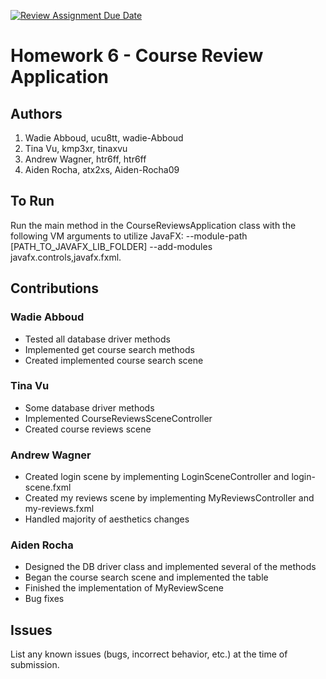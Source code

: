 [![Review Assignment Due Date](https://classroom.github.com/assets/deadline-readme-button-24ddc0f5d75046c5622901739e7c5dd533143b0c8e959d652212380cedb1ea36.svg)](https://classroom.github.com/a/uwW2kZBL)
# Homework 6 - Course Review Application

## Authors
1) Wadie Abboud, ucu8tt, wadie-Abboud
2) Tina Vu, kmp3xr, tinaxvu
3) Andrew Wagner, htr6ff, htr6ff
4) Aiden Rocha, atx2xs, Aiden-Rocha09

## To Run

Run the main method in the CourseReviewsApplication class with the following VM arguments to utilize JavaFX: --module-path [PATH_TO_JAVAFX_LIB_FOLDER] --add-modules javafx.controls,javafx.fxml.

## Contributions

### Wadie Abboud

* Tested all database driver methods
* Implemented get course search methods
* Created implemented course search scene

### Tina Vu

* Some database driver methods
* Implemented CourseReviewsSceneController
* Created course reviews scene

### Andrew Wagner

* Created login scene by implementing LoginSceneController and login-scene.fxml
* Created my reviews scene by implementing MyReviewsController and my-reviews.fxml
* Handled majority of aesthetics changes

### Aiden Rocha

* Designed the DB driver class and implemented several of the methods
* Began the course search scene and implemented the table
* Finished the implementation of MyReviewScene
* Bug fixes

## Issues

List any known issues (bugs, incorrect behavior, etc.) at the time of submission.
